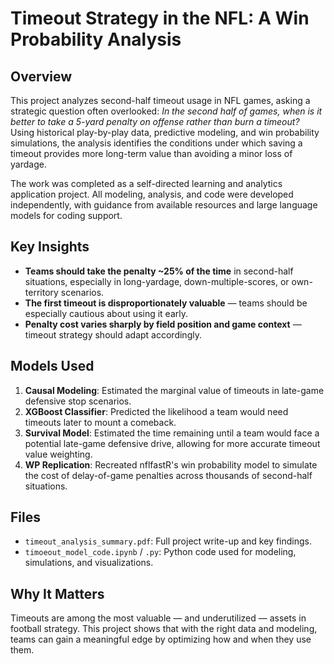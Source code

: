 # Timeout Strategy in the NFL: A Win Probability Analysis

## Overview

This project analyzes second-half timeout usage in NFL games, asking a strategic question often overlooked: _In the second half of games, when is it better to take a 5-yard penalty on offense rather than burn a timeout?_ Using historical play-by-play data, predictive modeling, and win probability simulations, the analysis identifies the conditions under which saving a timeout provides more long-term value than avoiding a minor loss of yardage.

The work was completed as a self-directed learning and analytics application project. All modeling, analysis, and code were developed independently, with guidance from available resources and large language models for coding support.

## Key Insights

- **Teams should take the penalty ~25% of the time** in second-half situations, especially in long-yardage, down-multiple-scores, or own-territory scenarios.
- **The first timeout is disproportionately valuable** — teams should be especially cautious about using it early.
- **Penalty cost varies sharply by field position and game context** — timeout strategy should adapt accordingly.

## Models Used

1. **Causal Modeling**: Estimated the marginal value of timeouts in late-game defensive stop scenarios.
2. **XGBoost Classifier**: Predicted the likelihood a team would need timeouts later to mount a comeback.
3. **Survival Model**: Estimated the time remaining until a team would face a potential late-game defensive drive, allowing for more accurate timeout value weighting.
4. **WP Replication**: Recreated nflfastR's win probability model to simulate the cost of delay-of-game penalties across thousands of second-half situations.

## Files

- `timeout_analysis_summary.pdf`: Full project write-up and key findings.
- `timoeout_model_code.ipynb` / `.py`: Python code used for modeling, simulations, and visualizations.

## Why It Matters

Timeouts are among the most valuable — and underutilized — assets in football strategy. This project shows that with the right data and modeling, teams can gain a meaningful edge by optimizing how and when they use them.

